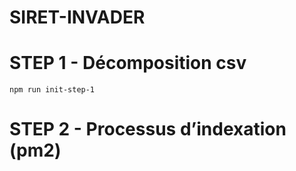 # SIRET-INVADER


# STEP 1 - Décomposition csv

```
npm run init-step-1
```

# STEP 2 - Processus d’indexation (pm2)

